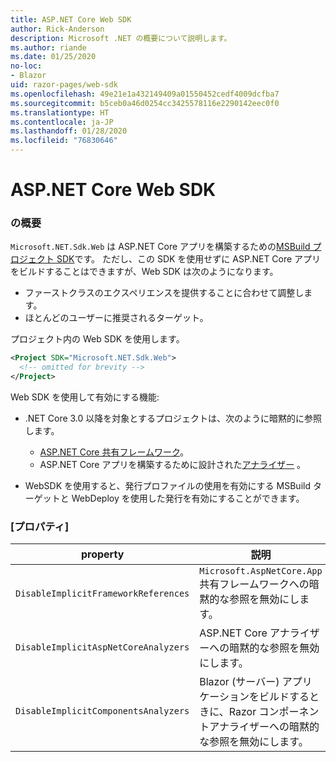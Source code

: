 ```yaml
---
title: ASP.NET Core Web SDK
author: Rick-Anderson
description: Microsoft .NET の概要について説明します。
ms.author: riande
ms.date: 01/25/2020
no-loc:
- Blazor
uid: razor-pages/web-sdk
ms.openlocfilehash: 49e21e1a432149409a01550452cedf4009dcfba7
ms.sourcegitcommit: b5ceb0a46d0254cc3425578116e2290142eec0f0
ms.translationtype: HT
ms.contentlocale: ja-JP
ms.lasthandoff: 01/28/2020
ms.locfileid: "76830646"
---
```

# <a name="aspnet-core-web-sdk"></a>ASP.NET Core Web SDK

### <a name="overview"></a>の概要

`Microsoft.NET.Sdk.Web` は ASP.NET Core アプリを構築するための[MSBuild プロジェクト SDK](https://docs.microsoft.com/visualstudio/msbuild/how-to-use-project-sdk)です。 ただし、この SDK を使用せずに ASP.NET Core アプリをビルドすることはできますが、Web SDK は次のようになります。

* ファーストクラスのエクスペリエンスを提供することに合わせて調整します。
* ほとんどのユーザーに推奨されるターゲット。

プロジェクト内の Web SDK を使用します。

  ```xml
  <Project SDK="Microsoft.NET.Sdk.Web">
    <!-- omitted for brevity -->
  </Project>
  ```

Web SDK を使用して有効にする機能:

* .NET Core 3.0 以降を対象とするプロジェクトは、次のように暗黙的に参照します。

  * [ASP.NET Core 共有フレームワーク](xref:fundamentals/metapackage-app)。
  * ASP.NET Core アプリを構築するために設計された[アナライザー](/visualstudio/extensibility/getting-started-with-roslyn-analyzers) 。
* WebSDK を使用すると、発行プロファイルの使用を有効にする MSBuild ターゲットと WebDeploy を使用した発行を有効にすることができます。

### <a name="properties"></a>[プロパティ]

| property | 説明 |
| -------- | ----------- |
| `DisableImplicitFrameworkReferences` | `Microsoft.AspNetCore.App` 共有フレームワークへの暗黙的な参照を無効にします。 |
| `DisableImplicitAspNetCoreAnalyzers` | ASP.NET Core アナライザーへの暗黙的な参照を無効にします。 |
| `DisableImplicitComponentsAnalyzers` | Blazor (サーバー) アプリケーションをビルドするときに、Razor コンポーネントアナライザーへの暗黙的な参照を無効にします。 |
